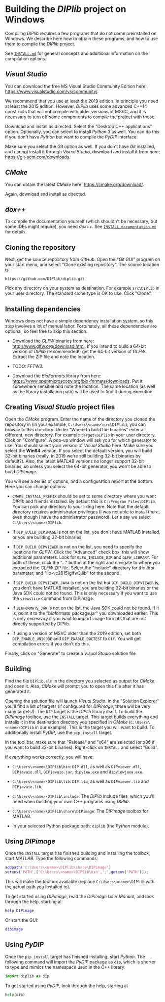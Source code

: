 # Building the *DIPlib* project on Windows

Compiling *DIPlib* requires a few programs that do not come preinstalled on Windows.
We describe here how to obtain these programs, and how to use them to compile the
*DIPlib* project.

See [`INSTALL.md`](INSTALL.md) for general concepts and additional information
on the compilation options.

## *Visual Studio*

You can download the free MS Visual Studio Community Edition here:
https://www.visualstudio.com/vs/community/.

We recommend that you use at least the 2019 edition. In principle you need
at least the 2015 edition. However, *DIPlib* uses some advanced C++14 constructs
that will not compile with older versions of MSVC, and it is necessary to turn
off some components to compile the project with those.

Download and install as directed. Select the "Desktop C++ applications" option.
Optionally, you can select to install *Python 3* as well. You can do this if you
don't have *Python* but want to compile the *PyDIP* interface.

Make sure you select the *Git* option as well. If you don't have *Git* installed,
and cannot install it through *Visual Studio*, download and install it from here:
https://git-scm.com/downloads.

## *CMake*

You can obtain the latest *CMake* here: https://cmake.org/download/.

Again, download and install as directed.

## *dox++*

To compile the documentation yourself (which shouldn't be necessary, but some IDEs
might require), you need *dox++*. See [`INSTALL_documentation.md`](INSTALL_documentation.md) for details.

## Cloning the repository

Next, get the source repository from *GitHub*. Open the "Git GUI" program on your
start menu, and select "Clone existing repository". The source location is

    https://github.com/DIPlib/diplib.git

Pick any directory on your system as destination. For example `src\DIPlib` in
your user directory. The standard clone type is OK to use. Click "Clone".

## Installing dependencies

Windows does not have a simple dependency installation system, so this step
involves a lot of manual labor. Fortunately, all these dependencies are optional,
so feel free to skip this section.

- Download the *GLFW* binaries from here: http://www.glfw.org/download.html.
If you intend to build a 64-bit version of *DIPlib* (recommended!) get the 64-bit
version of *GLFW*. Extract the ZIP file and note the location.

- TODO: *FFTW3*.

- Download the *BioFormats* library from here: https://www.openmicroscopy.org/bio-formats/downloads.
Put it somewhere sensible and note the location. The same location (as well as the
library installation path) will be used to find it during execution.

## Creating *Visual Studio* project files

Open the *CMake* program. Enter the name of the directory you cloned the repository
in (in your example, `C:\Users\<name>\src\DIPlib`); you can browse to this directory.
Under "Where to build the binaries" enter a different, new directory. For example
`target\DIPlib` in your user directory. Click on "Configure". A pop-up window will
ask you for which generator to use. You should select your version of *Visual Studio*
here. Make sure you select the **Win64** version. If you select the default version,
you will build 32-bit binaries (really, in 2019 we're still building 32-bit binaries
by default?). Also, the latest *MATLAB* versions no longer support 32-bit binaries,
so unless you select the 64-bit generator, you won't be able to build *DIPimage*.

You will see a series of options, and a configuration report at the bottom. Here you
can change options:

- `CMAKE_INSTALL_PREFIX` should be set to some directory where you want *DIPlib* and
friends installed. By default this is `C:\Program Files\DIPlib`. You can pick any
directory to your liking here. Note that the default directory requires administrator
privileges (I was not able to install there, even though I have the administrator
password). Let's say we select `C:\Users\<name>\DIPlib`.

- If `DIP_BUILD_DIPIMAGE` is not on the list, you don't have MATLAB installed, or you are
building 32-bit binaries.

- If `DIP_BUILD_DIPVIEWER` is not on the list, you need to specify the locations for
*GLFW*. Click the "Advanced" check box, this will show additional parameters.
Look for `GLFW_INCLUDE_DIR` and `GLFW_LIBRARY`. For both of these, click the "..." button
at the right and navigate to where you extracted the *GLFW* ZIP file. Select the "include"
directory for the first parameter, and "lib-vc2015\glfw3.lib" for the second.

- If `DIP_BUILD_DIPVIEWER_JAVA` is not on the list but `DIP_BUILD_DIPVIEWER` is, you
don't have MATLAB installed, you are building 32-bit binaries or the Java SDK could not
be found. This is only necessary if you want to use the `viewslice` command from DIPimage.

- If `BIOFORMATS_JAR` is not on the list, the Java SDK could not be found. If it is,
point it to the "bioformats_package.jar" you downloaded earlier. This is only necessary if
you want to import image formats that are not directly supported by DIPlib.

- If using a version of MSVC older than the 2019 edition, set both `DIP_ENABLE_UNICODE`
and `DIP_ENABLE_DOCTEST` to `Off`. You will get compilation errors if you don't do this.

Finally, click on "Generate" to create a *Visual Studio* solution file.

## Building

Find the file `DIPlib.sln` in the directory you selected as output for *CMake*, and
open it. Also, *CMake* will prompt you to open this file after it has generated it.

Opening the solution file will launch *Visual Studio*. In the "Solution Explorer" you'll
find a list of targets (if configured for *DIPimage*, there will be very many targets!).
The `DIP` target is the *DIPlib* library itself. To build the *DIPimage* toolbox, use
the `INSTALL` target. This target builds everything
and installs it in the destination directory you specified in *CMake*
(`C:\Users\<name>\DIPlib` in our example). This is the target you will want to build.
To additionally install *PyDIP*, use the `pip_install` target.

In the tool bar, make sure that "Release" and "x64" are selected (or x86 if you want to
build 32-bit binaries). Right-click on `INSTALL` and select "Build".

If everything works correctly, you will have:

- `C:\Users\<name>\DIPlib\bin`: `DIP.dll`, as well as `DIPviewer.dll`,
`DIPjavaio.dll`, `DIPjavaio.jar`, `dipview.exe` and `dipviewjava.exe`.

- `C:\Users\<name>\DIPlib\lib`: `DIP.lib`, as well as `DIPviewer.lib` and `DIPjavaio.lib`. 

- `C:\Users\<name>\DIPlib\include`: The *DIPlib* include files, which you'll need when
building your own C++ programs using *DIPlib*.

- `C:\Users\<name>\DIPlib\share\DIPimage`: The *DIPimage* toolbox for MATLAB.

- In your selected Python package path: `diplib` (the *Python* module).


## Using *DIPimage*

Once the `INSTALL` target has finished building and installing the toolbox, start
*MATLAB*. Type the following commands:
```matlab
addpath('C:\Users\<name>\DIPlib\share\DIPimage')
setenv('PATH',['C:\Users\<name>\DIPlib\bin',';',getenv('PATH')]);
```
This will make the toolbox available (replace `C:\Users\<name>\DIPlib` with the
actual path you installed to).

To get started using *DIPimage*, read the *DIPimage User Manual*, and look through
the help, starting at
```matlab
help DIPimage
```
Or start the GUI:
```matlab
dipimage
```

## Using *PyDIP*

Once the `pip_install` target has finished installing, start *Python*.
The following command will import the *PyDIP* package as `dip`, which is shorter to
type and mimics the namespace used in the C++ library:
```python
import diplib as dip
```

To get started using *PyDIP*, look through the help, starting at
```python
help(dip)
```
